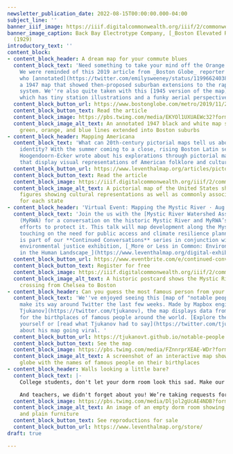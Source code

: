 ```yaml
---
newsletter_publication_date: 2022-08-15T00:00:00.000-04:00
subject_line: ''
banner_iiif_image: https://iiif.digitalcommonwealth.org/iiif/2/commonwealth:ng4541688/183,1693,2450,723/1200,/0/default.jpg
banner_image_caption: Back Bay Electrotype Company, [_Boston Elevated Railway system_](https://collections.leventhalmap.org/search/commonwealth:8g84q223z)
  (1929)
introductory_text: ''
content_block:
- content_block_header: A dream map for your commute blues
  content_block_text: 'Need something to take your mind off the Orange Line closure?
    We were reminded of this 2019 article from _Boston Globe_ reporter [Emily Sweeney](https://twitter.com/emilysweeney),
    who [annotated](https://twitter.com/emilysweeney/status/1199662403803369472?s=20&t=Qauqwuaqd26qpM1kG3EXPg)
    a 1947 map that showed then-proposed suburban extensions to the rapid transit
    system. We''re also quite taken with this [1945 version of the map](https://transitmap.net/boston-1945-plan/),
    which has tiny station illustrations and a funky aerial perspective. '
  content_block_button_url: https://www.bostonglobe.com/metro/2019/11/27/what-mbta-was-supposed-look-like/68xQoWvCHg4H68lIbxy16K/story.html
  content_block_button_text: Read the article
  content_block_image: https://pbs.twimg.com/media/EKYOl1UXUAEWc32?format=jpg&name=large
  content_block_image_alt_text: An annotated 1947 black and white map shows the red,
    green, orange, and blue lines extended into Boston suburbs
- content_block_header: Mapping Americana
  content_block_text: 'What can 20th-century pictorial maps tell us about American
    identity? With the summer coming to a close, rising Boston Latin senior Kyler
    Hoogendoorn-Ecker wrote about his explorations through pictorial maps in the collections
    that display visual representations of American folklore and cultural diversity. '
  content_block_button_url: https://www.leventhalmap.org/articles/pictorial-maps-of-americana/
  content_block_button_text: Read the article
  content_block_image: https://iiif.digitalcommonwealth.org/iiif/2/commonwealth:pc28d170q/full/full/0/default.jpg
  content_block_image_alt_text: A pictorial map of the United States shows small cartoon
    figures showing cultural representations as well as commonly associated figures
    for each state
- content_block_header: 'Virtual Event: Mapping the Mystic River · Aug 18, 4pm ET'
  content_block_text: 'Join the us with the [Mystic River Watershed Association](https://mysticriver.org/)
    (MyRWA) for a conversation on the historic Mystic River and MyRWA’s past and present
    efforts to protect it. This talk will map development along the Mystic River,
    touching on the need for public access and climate resilience planning. This talk
    is part of our **Continued Conversations** series in conjunction with our current
    environmental justice exhibition, [_More or Less in Common: Environment and Justice
    in the Human Landscape_](https://www.leventhalmap.org/digital-exhibitions/more-or-less-in-common/).'
  content_block_button_url: https://www.eventbrite.com/e/continued-conversations-mapping-the-mystic-river-tickets-337353843427?aff=newsletter20220815
  content_block_button_text: Register for free
  content_block_image: https://iiif.digitalcommonwealth.org/iiif/2/commonwealth:0p096w796/full/1200,/0/default.jpg
  content_block_image_alt_text: A historic postcard shows the Mystic River Bridge
    crossing from Chelsea to Boston
- content_block_header: Can you guess the most famous person from your hometown?
  content_block_text: 'We''ve enjoyed seeing this [map of "notable people"](https://tjukanovt.github.io/notable-people)
    make its way around Twitter the last few weeks. Made by Mapbox engineer [Topi
    Tjukanov](https://twitter.com/tjukanov), the map displays data from Wikipedia
    for the birthplaces of famous people around the world. [Explore the dataset](https://www.nature.com/articles/s41597-022-01369-4)
    yourself or [read what Tjukanov had to say](https://twitter.com/tjukanov/status/1556531903334866949)
    about his map going viral. '
  content_block_button_url: https://tjukanovt.github.io/notable-people
  content_block_button_text: See the map
  content_block_image: https://pbs.twimg.com/media/FZnnrprXEAE-WDr?format=jpg&name=medium
  content_block_image_alt_text: A screenshot of an interactive map shows a purple
    globe with the names of famous people on their birthplaces
- content_block_header: Walls looking a little bare?
  content_block_text: |-
    College students, don't let your dorm room look this sad. Make our maps part of your back-to-school decor! If you place your order for in-gallery pickup, use the code **DORM-DECOR** for 50% off all reproductions in our store, now through September 9.

    And teachers, we didn't forget about you! We’re taking requests for [low-cost and free reproductions](https://www.leventhalmap.org/collections/reproductions/) of [digitized maps in our collection](https://collections.leventhalmap.org/search) for organizations that plan to display the reproductions in a public or classroom setting.
  content_block_image: https://pbs.twimg.com/media/Dljol2gUcAE4NDB?format=jpg&name=small
  content_block_image_alt_text: An image of an empty dorm room showing bare walls
    and plain furniture
  content_block_button_text: See reproductions for sale
  content_block_button_url: https://www.leventhalmap.org/store/
draft: true

---
```

